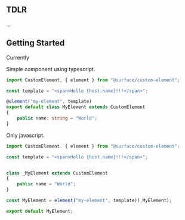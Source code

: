 ## TDLR
...

## Getting Started

Currently

Simple component using typescript.

```ts
import CustomElement, { element } from "@surface/custom-element";

const template = "<span>Hello {host.name}!!!</span>";

@element("my-element", template)
export default class MyElement extends CustomElement
{
    public name: string = "World";
}
```

Only javascript.
```js
import CustomElement, { element } from "@surface/custom-element";

const template = "<span>Hello {host.name}!!!</span>";


class _MyElement extends CustomElement
{
    public name = "World";
}

const MyElement = element("my-element", template)(_MyElement);

export default MyElement;

```